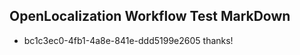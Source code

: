 ## OpenLocalization Workflow Test MarkDown
* bc1c3ec0-4fb1-4a8e-841e-ddd5199e2605 thanks!

<!--HONumber=Aug16_HO4-->


